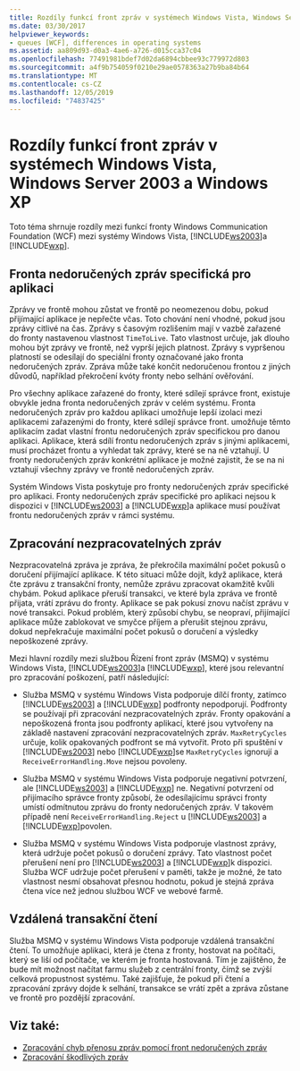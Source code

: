 ```yaml
---
title: Rozdíly funkcí front zpráv v systémech Windows Vista, Windows Server 2003 a Windows XP
ms.date: 03/30/2017
helpviewer_keywords:
- queues [WCF], differences in operating systems
ms.assetid: aa809d93-d0a3-4ae6-a726-d015cca37c04
ms.openlocfilehash: 77491981bdef7d02da6894cbbee93c779972d803
ms.sourcegitcommit: a4f9b754059f0210e29ae0578363a27b9ba84b64
ms.translationtype: MT
ms.contentlocale: cs-CZ
ms.lasthandoff: 12/05/2019
ms.locfileid: "74837425"
---
```

# <a name="differences-in-queuing-features-in-windows-vista-windows-server-2003-and-windows-xp"></a>Rozdíly funkcí front zpráv v systémech Windows Vista, Windows Server 2003 a Windows XP
Toto téma shrnuje rozdíly mezi funkcí fronty Windows Communication Foundation (WCF) mezi systémy Windows Vista, [!INCLUDE[ws2003](../../../../includes/ws2003-md.md)]a [!INCLUDE[wxp](../../../../includes/wxp-md.md)].  
  
## <a name="application-specific-dead-letter-queue"></a>Fronta nedoručených zpráv specifická pro aplikaci  
 Zprávy ve frontě mohou zůstat ve frontě po neomezenou dobu, pokud přijímající aplikace je nepřečte včas. Toto chování není vhodné, pokud jsou zprávy citlivé na čas. Zprávy s časovým rozlišením mají v vazbě zařazené do fronty nastavenou vlastnost `TimeToLive`. Tato vlastnost určuje, jak dlouho mohou být zprávy ve frontě, než vyprší jejich platnost. Zprávy s vypršenou platností se odesílají do speciální fronty označované jako fronta nedoručených zpráv. Zpráva může také končit nedoručenou frontou z jiných důvodů, například překročení kvóty fronty nebo selhání ověřování.  
  
 Pro všechny aplikace zařazené do fronty, které sdílejí správce front, existuje obvykle jedna fronta nedoručených zpráv v celém systému. Fronta nedoručených zpráv pro každou aplikaci umožňuje lepší izolaci mezi aplikacemi zařazenými do fronty, které sdílejí správce front. umožňuje těmto aplikacím zadat vlastní frontu nedoručených zpráv specifickou pro danou aplikaci. Aplikace, která sdílí frontu nedoručených zpráv s jinými aplikacemi, musí procházet frontu a vyhledat tak zprávy, které se na ně vztahují. U fronty nedoručených zpráv konkrétní aplikace je možné zajistit, že se na ni vztahují všechny zprávy ve frontě nedoručených zpráv.  
  
 Systém Windows Vista poskytuje pro fronty nedoručených zpráv specifické pro aplikaci. Fronty nedoručených zpráv specifické pro aplikaci nejsou k dispozici v [!INCLUDE[ws2003](../../../../includes/ws2003-md.md)] a [!INCLUDE[wxp](../../../../includes/wxp-md.md)]a aplikace musí používat frontu nedoručených zpráv v rámci systému.  
  
## <a name="poison-message-handling"></a>Zpracování nezpracovatelných zpráv  
 Nezpracovatelná zpráva je zpráva, že překročila maximální počet pokusů o doručení přijímající aplikace. K této situaci může dojít, když aplikace, která čte zprávu z transakční fronty, nemůže zprávu zpracovat okamžitě kvůli chybám. Pokud aplikace přeruší transakci, ve které byla zpráva ve frontě přijata, vrátí zprávu do fronty. Aplikace se pak pokusí znovu načíst zprávu v nové transakci. Pokud problém, který způsobí chybu, se neopraví, přijímající aplikace může zablokovat ve smyčce příjem a přerušit stejnou zprávu, dokud nepřekračuje maximální počet pokusů o doručení a výsledky nepoškozené zprávy.  
  
 Mezi hlavní rozdíly mezi službou Řízení front zpráv (MSMQ) v systému Windows Vista, [!INCLUDE[ws2003](../../../../includes/ws2003-md.md)]a [!INCLUDE[wxp](../../../../includes/wxp-md.md)], které jsou relevantní pro zpracování poškození, patří následující:  
  
- Služba MSMQ v systému Windows Vista podporuje dílčí fronty, zatímco [!INCLUDE[ws2003](../../../../includes/ws2003-md.md)] a [!INCLUDE[wxp](../../../../includes/wxp-md.md)] podfronty nepodporují. Podfronty se používají při zpracování nezpracovatelných zpráv. Fronty opakování a nepoškozená fronta jsou podfronty aplikací, které jsou vytvořeny na základě nastavení zpracování nezpracovatelných zpráv. `MaxRetryCycles` určuje, kolik opakovaných podfront se má vytvořit. Proto při spuštění v [!INCLUDE[ws2003](../../../../includes/ws2003-md.md)] nebo [!INCLUDE[wxp](../../../../includes/wxp-md.md)]se `MaxRetryCycles` ignorují a `ReceiveErrorHandling.Move` nejsou povoleny.  
  
- Služba MSMQ v systému Windows Vista podporuje negativní potvrzení, ale [!INCLUDE[ws2003](../../../../includes/ws2003-md.md)] a [!INCLUDE[wxp](../../../../includes/wxp-md.md)] ne. Negativní potvrzení od přijímacího správce fronty způsobí, že odesílajícímu správci fronty umístí odmítnutou zprávu do fronty nedoručených zpráv. V takovém případě není `ReceiveErrorHandling.Reject` u [!INCLUDE[ws2003](../../../../includes/ws2003-md.md)] a [!INCLUDE[wxp](../../../../includes/wxp-md.md)]povolen.  
  
- Služba MSMQ v systému Windows Vista podporuje vlastnost zprávy, která udržuje počet pokusů o doručení zprávy. Tato vlastnost počet přerušení není pro [!INCLUDE[ws2003](../../../../includes/ws2003-md.md)] a [!INCLUDE[wxp](../../../../includes/wxp-md.md)]k dispozici. Služba WCF udržuje počet přerušení v paměti, takže je možné, že tato vlastnost nesmí obsahovat přesnou hodnotu, pokud je stejná zpráva čtena více než jednou službou WCF ve webové farmě.  
  
## <a name="remote-transactional-read"></a>Vzdálená transakční čtení  
 Služba MSMQ v systému Windows Vista podporuje vzdálená transakční čtení. To umožňuje aplikaci, která je čtena z fronty, hostovat na počítači, který se liší od počítače, ve kterém je fronta hostovaná. Tím je zajištěno, že bude mít možnost načítat farmu služeb z centrální fronty, čímž se zvýší celková propustnost systému. Také zajišťuje, že pokud při čtení a zpracování zprávy dojde k selhání, transakce se vrátí zpět a zpráva zůstane ve frontě pro pozdější zpracování.  
  
## <a name="see-also"></a>Viz také:

- [Zpracování chyb přenosu zpráv pomocí front nedoručených zpráv](../../../../docs/framework/wcf/feature-details/using-dead-letter-queues-to-handle-message-transfer-failures.md)
- [Zpracování škodlivých zpráv](../../../../docs/framework/wcf/feature-details/poison-message-handling.md)
